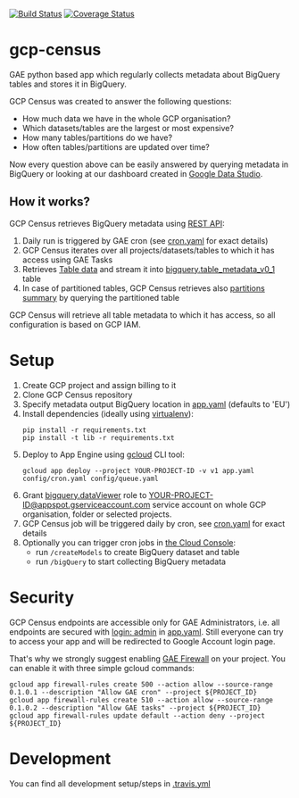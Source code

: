 [![Build Status](https://travis-ci.org/ocadotechnology/gcp-census.svg?branch=master)](https://travis-ci.org/ocadotechnology/gcp-census)
[![Coverage Status](https://coveralls.io/repos/github/ocadotechnology/gcp-census/badge.svg?branch=master)](https://coveralls.io/github/ocadotechnology/gcp-census?branch=master)
# gcp-census
GAE python based app which regularly collects metadata about BigQuery tables and stores it in BigQuery.

GCP Census was created to answer the following questions:
* How much data we have in the whole GCP organisation?
* Which datasets/tables are the largest or most expensive?
* How many tables/partitions do we have?
* How often tables/partitions are updated over time?

Now every question above can be easily answered by querying metadata in BigQuery or looking at our dashboard created in [Google Data Studio](https://cloud.google.com/data-studio/).

## How it works?

GCP Census retrieves BigQuery metadata using [REST API](https://cloud.google.com/bigquery/docs/reference/rest/v2/):
1. Daily run is triggered by GAE cron (see [cron.yaml](config/cron.yaml) for exact details)
1. GCP Census iterates over all projects/datasets/tables to which it has access using GAE Tasks
1. Retrieves [Table data](https://cloud.google.com/bigquery/docs/reference/rest/v2/tables) and stream it into [bigquery.table_metadata_v0_1](bq_schemas/bigquery/table_metadata_v0_1.json) table
1. In case of partitioned tables, GCP Census retrieves also [partitions summary](https://cloud.google.com/bigquery/docs/creating-partitioned-tables#listing_partitions_in_a_table) by querying the partitioned table

GCP Census will retrieve all table metadata to which it has access, so all configuration is based on GCP IAM.

# Setup

1. Create GCP project and assign billing to it
1. Clone GCP Census repository
1. Specify metadata output BigQuery location in [app.yaml](app.yaml) (defaults to 'EU')
1. Install dependencies (ideally using [virtualenv](https://virtualenv.pypa.io/en/stable/)):
    ```
    pip install -r requirements.txt
    pip install -t lib -r requirements.txt
    ```
1. Deploy to App Engine using [gcloud](https://cloud.google.com/sdk/) CLI tool:
    ```
    gcloud app deploy --project YOUR-PROJECT-ID -v v1 app.yaml config/cron.yaml config/queue.yaml 
    ```
1. Grant [bigquery.dataViewer](https://cloud.google.com/bigquery/docs/access-control#bigquery.dataViewer) role to YOUR-PROJECT-ID@appspot.gserviceaccount.com service account on whole GCP organisation, folder or selected projects.
1. GCP Census job will be triggered daily by cron, see [cron.yaml](config/cron.yaml) for exact details
1. Optionally you can trigger cron jobs in [the Cloud Console](https://console.cloud.google.com/appengine/taskqueues/cron?tab=CRON):
    * run `/createModels` to create BigQuery dataset and table
    * run `/bigQuery` to start collecting BigQuery metadata

# Security

GCP Census endpoints are accessible only for GAE Administrators, i.e. all endpoints are secured with [login: admin](https://cloud.google.com/appengine/docs/standard/python/config/appref#handlers_login) in [app.yaml](app.yaml). 
Still everyone can try to access your app and will be redirected to Google Account login page.

That's why we strongly suggest enabling [GAE Firewall](https://cloud.google.com/appengine/docs/standard/python/creating-firewalls) on your project.
You can enable it with three simple gcloud commands:
```
gcloud app firewall-rules create 500 --action allow --source-range 0.1.0.1 --description "Allow GAE cron" --project ${PROJECT_ID}
gcloud app firewall-rules create 510 --action allow --source-range 0.1.0.2 --description "Allow GAE tasks" --project ${PROJECT_ID}
gcloud app firewall-rules update default --action deny --project ${PROJECT_ID}
```

# Development

You can find all development setup/steps in [.travis.yml](.travis.yml)


